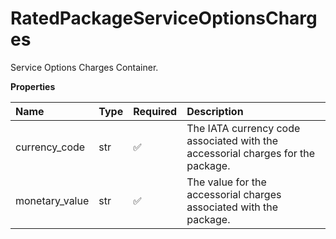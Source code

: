 # RatedPackageServiceOptionsCharges

Service Options Charges Container.

**Properties**

| Name           | Type | Required | Description                                                                     |
| :------------- | :--- | :------- | :------------------------------------------------------------------------------ |
| currency_code  | str  | ✅       | The IATA currency code associated with the accessorial charges for the package. |
| monetary_value | str  | ✅       | The value for the accessorial charges associated with the package.              |

<!-- This file was generated by liblab | https://liblab.com/ -->
